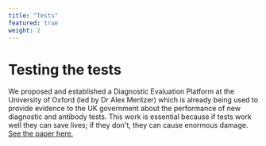 ```yaml
---
title: "Tests"
featured: true
weight: 2
---
```


# Testing the tests

We proposed and established a Diagnostic Evaluation Platform at the University of Oxford (led by Dr Alex Mentzer) which is already being used to provide evidence to the UK government about the performance of new diagnostic and antibody tests. This work is essential because if tests work well they can save lives; if they don't, they can cause enormous damage. [See the paper here.](https://www.medrxiv.org/content/10.1101/2020.04.15.20066407v1)
